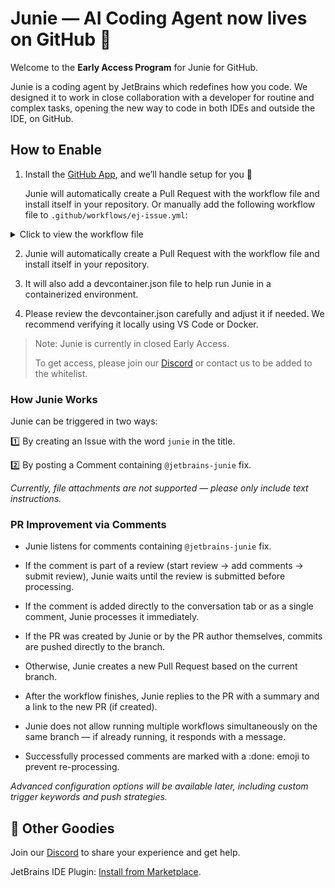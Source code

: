 # Junie — AI Coding Agent now lives on GitHub 🚀

Welcome to the **Early Access Program** for Junie for GitHub.

Junie is a coding agent by JetBrains which redefines how you code.
We designed it to work in close collaboration with a developer for routine and complex tasks, opening the new way to
code in both IDEs and outside the IDE, on GitHub.

## How to Enable

1. Install the [GitHub App](https://github.com/apps/jetbrains-junie), and we’ll handle setup for you 💫

   Junie will automatically create a Pull Request with the workflow file and install itself in your repository.
   Or manually add the following workflow file to `.github/workflows/ej-issue.yml`:

<details> <summary>Click to view the workflow file</summary>

```yaml
name: Junie
run-name: Junie run ${{ inputs.run_id }}

permissions:
  contents: write
  pull-requests: write
  packages: read

on:
  workflow_dispatch:
    inputs:
      run_id:
        description: "id of workflow process"
        required: true
      workflow_params:
        description: "stringified params"
        required: true

jobs:
  call-workflow-passing-data:
    uses: jetbrains-junie/junie-workflows/.github/workflows/ej-issue.yml@main
    with:
      workflow_params: ${{ inputs.workflow_params }}
```

</details>

2. Junie will automatically create a Pull Request with the workflow file and install itself in your repository.

3. It will also add a devcontainer.json file to help run Junie in a containerized environment.

4. Please review the devcontainer.json carefully and adjust it if needed. We recommend verifying it locally using VS
   Code or Docker.

> Note: Junie is currently in closed Early Access.
> 
> To get access, please join our [Discord](https://jb.gg/junie/github) or contact us to be added to the whitelist.

###  How Junie Works

Junie can be triggered in two ways:

1️⃣ By creating an Issue with the word `junie` in the title.

2️⃣ By posting a Comment containing `@jetbrains-junie` fix.

_Currently, file attachments are not supported — please only include text instructions._

### PR Improvement via Comments

* Junie listens for comments containing `@jetbrains-junie` fix.

* If the comment is part of a review (start review → add comments → submit review), Junie waits until the review is
  submitted before processing.

* If the comment is added directly to the conversation tab or as a single comment, Junie processes it immediately.

* If the PR was created by Junie or by the PR author themselves, commits are pushed directly to the branch.

* Otherwise, Junie creates a new Pull Request based on the current branch.

* After the workflow finishes, Junie replies to the PR with a summary and a link to the new PR (if created).

* Junie does not allow running multiple workflows simultaneously on the same branch — if already running, it responds
  with a message.

* Successfully processed comments are marked with a :done: emoji to prevent re-processing.

_Advanced configuration options will be available later, including custom trigger keywords and push strategies._

## 🔧 Other Goodies

Join our [Discord](https://jb.gg/junie/github) to share your experience and get help.

JetBrains IDE Plugin: [Install from Marketplace](https://plugins.jetbrains.com/plugin/26104-jetbrains-junie-eap).

